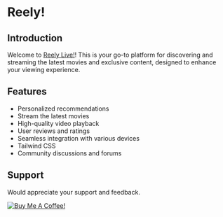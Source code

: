 # Reely!

## Introduction

Welcome to [Reely Live!](https://www.reely.live)! This is your go-to platform for discovering and streaming the latest movies and exclusive content, designed to enhance your viewing experience.

## Features

- Personalized recommendations
- Stream the latest movies
- High-quality video playback
- User reviews and ratings
- Seamless integration with various devices
- Tailwind CSS
- Community discussions and forums

## Support

Would appreciate your support and feedback.

[![Buy Me A Coffee!](https://cdn.buymeacoffee.com/buttons/default-orange.png)](https://buymeacoffee.com/vetteotp)

